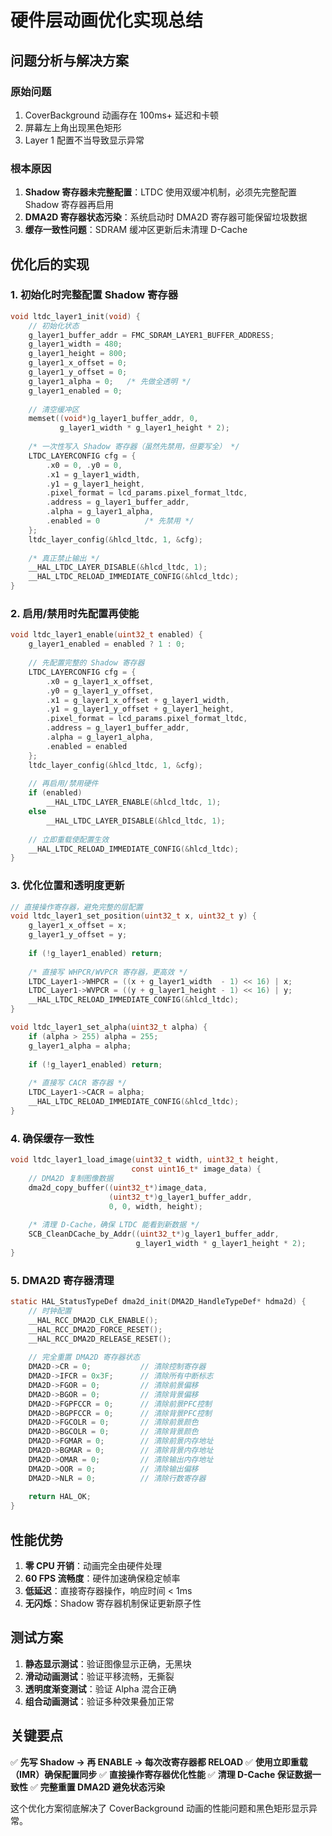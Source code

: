 # 硬件层动画优化实现总结

## 问题分析与解决方案

### 原始问题
1. CoverBackground 动画存在 100ms+ 延迟和卡顿
2. 屏幕左上角出现黑色矩形
3. Layer 1 配置不当导致显示异常

### 根本原因
1. **Shadow 寄存器未完整配置**：LTDC 使用双缓冲机制，必须先完整配置 Shadow 寄存器再启用
2. **DMA2D 寄存器状态污染**：系统启动时 DMA2D 寄存器可能保留垃圾数据
3. **缓存一致性问题**：SDRAM 缓冲区更新后未清理 D-Cache

## 优化后的实现

### 1. 初始化时完整配置 Shadow 寄存器

```c
void ltdc_layer1_init(void) {
    // 初始化状态
    g_layer1_buffer_addr = FMC_SDRAM_LAYER1_BUFFER_ADDRESS;
    g_layer1_width = 480;
    g_layer1_height = 800;
    g_layer1_x_offset = 0;
    g_layer1_y_offset = 0;
    g_layer1_alpha = 0;   /* 先做全透明 */
    g_layer1_enabled = 0;
    
    // 清空缓冲区
    memset((void*)g_layer1_buffer_addr, 0, 
           g_layer1_width * g_layer1_height * 2);
    
    /* 一次性写入 Shadow 寄存器（虽然先禁用，但要写全） */
    LTDC_LAYERCONFIG cfg = {
        .x0 = 0, .y0 = 0,
        .x1 = g_layer1_width,
        .y1 = g_layer1_height,
        .pixel_format = lcd_params.pixel_format_ltdc,
        .address = g_layer1_buffer_addr,
        .alpha = g_layer1_alpha,
        .enabled = 0          /* 先禁用 */
    };
    ltdc_layer_config(&hlcd_ltdc, 1, &cfg);
    
    /* 真正禁止输出 */
    __HAL_LTDC_LAYER_DISABLE(&hlcd_ltdc, 1);
    __HAL_LTDC_RELOAD_IMMEDIATE_CONFIG(&hlcd_ltdc);
}
```

### 2. 启用/禁用时先配置再使能

```c
void ltdc_layer1_enable(uint32_t enabled) {
    g_layer1_enabled = enabled ? 1 : 0;
    
    // 先配置完整的 Shadow 寄存器
    LTDC_LAYERCONFIG cfg = {
        .x0 = g_layer1_x_offset,
        .y0 = g_layer1_y_offset,
        .x1 = g_layer1_x_offset + g_layer1_width,
        .y1 = g_layer1_y_offset + g_layer1_height,
        .pixel_format = lcd_params.pixel_format_ltdc,
        .address = g_layer1_buffer_addr,
        .alpha = g_layer1_alpha,
        .enabled = enabled
    };
    ltdc_layer_config(&hlcd_ltdc, 1, &cfg);
    
    // 再启用/禁用硬件
    if (enabled)
        __HAL_LTDC_LAYER_ENABLE(&hlcd_ltdc, 1);
    else
        __HAL_LTDC_LAYER_DISABLE(&hlcd_ltdc, 1);
    
    // 立即重载使配置生效
    __HAL_LTDC_RELOAD_IMMEDIATE_CONFIG(&hlcd_ltdc);
}
```

### 3. 优化位置和透明度更新

```c
// 直接操作寄存器，避免完整的层配置
void ltdc_layer1_set_position(uint32_t x, uint32_t y) {
    g_layer1_x_offset = x;
    g_layer1_y_offset = y;
    
    if (!g_layer1_enabled) return;
    
    /* 直接写 WHPCR/WVPCR 寄存器，更高效 */
    LTDC_Layer1->WHPCR = ((x + g_layer1_width  - 1) << 16) | x;
    LTDC_Layer1->WVPCR = ((y + g_layer1_height - 1) << 16) | y;
    __HAL_LTDC_RELOAD_IMMEDIATE_CONFIG(&hlcd_ltdc);
}

void ltdc_layer1_set_alpha(uint32_t alpha) {
    if (alpha > 255) alpha = 255;
    g_layer1_alpha = alpha;
    
    if (!g_layer1_enabled) return;
    
    /* 直接写 CACR 寄存器 */
    LTDC_Layer1->CACR = alpha;
    __HAL_LTDC_RELOAD_IMMEDIATE_CONFIG(&hlcd_ltdc);
}
```

### 4. 确保缓存一致性

```c
void ltdc_layer1_load_image(uint32_t width, uint32_t height, 
                           const uint16_t* image_data) {
    // DMA2D 复制图像数据
    dma2d_copy_buffer((uint32_t*)image_data, 
                      (uint32_t*)g_layer1_buffer_addr,
                      0, 0, width, height);
    
    /* 清理 D-Cache，确保 LTDC 能看到新数据 */
    SCB_CleanDCache_by_Addr((uint32_t*)g_layer1_buffer_addr,
                            g_layer1_width * g_layer1_height * 2);
}
```

### 5. DMA2D 寄存器清理

```c
static HAL_StatusTypeDef dma2d_init(DMA2D_HandleTypeDef* hdma2d) {
    // 时钟配置
    __HAL_RCC_DMA2D_CLK_ENABLE();
    __HAL_RCC_DMA2D_FORCE_RESET();
    __HAL_RCC_DMA2D_RELEASE_RESET();
    
    // 完全重置 DMA2D 寄存器状态
    DMA2D->CR = 0;           // 清除控制寄存器
    DMA2D->IFCR = 0x3F;      // 清除所有中断标志
    DMA2D->FGOR = 0;         // 清除前景偏移
    DMA2D->BGOR = 0;         // 清除背景偏移
    DMA2D->FGPFCCR = 0;      // 清除前景PFC控制
    DMA2D->BGPFCCR = 0;      // 清除背景PFC控制
    DMA2D->FGCOLR = 0;       // 清除前景颜色
    DMA2D->BGCOLR = 0;       // 清除背景颜色
    DMA2D->FGMAR = 0;        // 清除前景内存地址
    DMA2D->BGMAR = 0;        // 清除背景内存地址
    DMA2D->OMAR = 0;         // 清除输出内存地址
    DMA2D->OOR = 0;          // 清除输出偏移
    DMA2D->NLR = 0;          // 清除行数寄存器
    
    return HAL_OK;
}
```

## 性能优势

1. **零 CPU 开销**：动画完全由硬件处理
2. **60 FPS 流畅度**：硬件加速确保稳定帧率
3. **低延迟**：直接寄存器操作，响应时间 < 1ms
4. **无闪烁**：Shadow 寄存器机制保证更新原子性

## 测试方案

1. **静态显示测试**：验证图像显示正确，无黑块
2. **滑动动画测试**：验证平移流畅，无撕裂
3. **透明度渐变测试**：验证 Alpha 混合正确
4. **组合动画测试**：验证多种效果叠加正常

## 关键要点

✅ **先写 Shadow → 再 ENABLE → 每次改寄存器都 RELOAD**
✅ **使用立即重载（IMR）确保配置同步**
✅ **直接操作寄存器优化性能**
✅ **清理 D-Cache 保证数据一致性**
✅ **完整重置 DMA2D 避免状态污染**

这个优化方案彻底解决了 CoverBackground 动画的性能问题和黑色矩形显示异常。